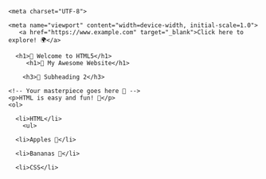 <!DOCTYPE html>

<html lang="en">

<head>

    <meta charset="UTF-8">

    <meta name="viewport" content="width=device-width, initial-scale=1.0">
       <a href="https://www.example.com" target="_blank">Click here to explore! 🌍</a>
      
<title>🎨 My Cool Web Page</title>
   

</head>
     
      <h1>🌟 Welcome to HTML5</h1>
         <h1>🌟 My Awesome Website</h1>

        <h3>🎯 Subheading 2</h3>
         

<body>

    <!-- Your masterpiece goes here 🎉 -->
    <p>HTML is easy and fun! 🎈</p>
    <ol>

      <li>HTML</li>
        <ul>

      <li>Apples 🍎</li>

      <li>Bananas 🍌</li>

  </ul>

      <li>CSS</li>

  </ol>

</body>

</html>
